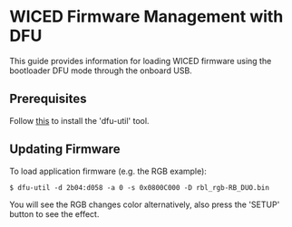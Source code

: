 
# WICED Firmware Management with DFU

This guide provides information for loading WICED firmware using the bootloader DFU mode through the onboard USB.


## Prerequisites

Follow [this](https://github.com/redbear/Duo/blob/master/docs/dfu-util_installation_guide.md) to install the 'dfu-util' tool.


## Updating Firmware

To load application firmware (e.g. the RGB example):

	$ dfu-util -d 2b04:d058 -a 0 -s 0x0800C000 -D rbl_rgb-RB_DUO.bin

You will see the RGB changes color alternatively, also press the 'SETUP' button to see the effect.

